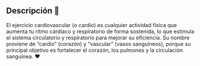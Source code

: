 ## Descripción 📖

El ejercicio cardiovascular (o cardio) es cualquier actividad física que aumenta tu ritmo cardíaco y respiratorio de forma sostenida, lo que estimula el sistema circulatorio y respiratorio para mejorar su eficiencia.
Su nombre proviene de “cardio” (corazón) y “vascular” (vasos sanguíneos), porque su principal objetivo es fortalecer el corazón, los pulmones y la circulación sanguínea. ❤ 
